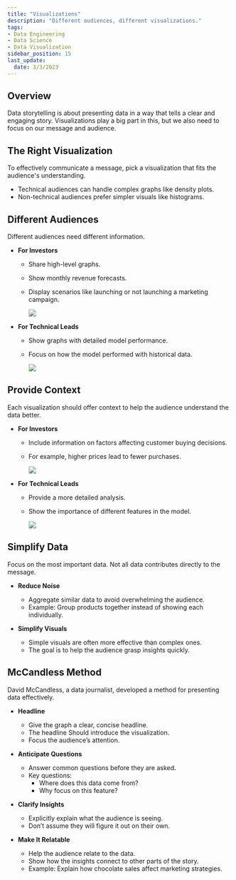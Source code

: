 ```yaml
---
title: "Visualizations"
description: "Different audiences, different visualizations."
tags: 
- Data Engineering
- Data Science
- Data Visualization
sidebar_position: 15
last_update:
  date: 3/3/2023
---
```



## Overview

Data storytelling is about presenting data in a way that tells a clear and engaging story. Visualizations play a big part in this, but we also need to focus on our message and audience.  

## The Right Visualization  

To effectively communicate a message, pick a visualization that fits the audience's understanding.  

- Technical audiences can handle complex graphs like density plots.  
- Non-technical audiences prefer simpler visuals like histograms.  

## Different Audiences  

Different audiences need different information. 

- **For Investors**  
  - Share high-level graphs.  
  - Show monthly revenue forecasts.  
  - Display scenarios like launching or not launching a marketing campaign.  

      <div class="img-center"> 

      ![](/img/docs/Screenshot-2025-03-15-202455.png)

      </div>


- **For Technical Leads**  
  - Show graphs with detailed model performance.  
  - Focus on how the model performed with historical data.  

      <div class="img-center"> 

      ![](/img/docs/Screenshot-2025-03-15-202552.png)

      </div>


## Provide Context  

Each visualization should offer context to help the audience understand the data better.  

- **For Investors**  
  - Include information on factors affecting customer buying decisions.  
  - For example, higher prices lead to fewer purchases.  

      <div class="img-center"> 

      ![](/img/docs/Screenshot-2025-03-15-202652.png)

      </div>

- **For Technical Leads**  
  - Provide a more detailed analysis.  
  - Show the importance of different features in the model.  

      <div class="img-center"> 

      ![](/img/docs/Screenshot-2025-03-15-202837.png)

      </div>


## Simplify Data  

Focus on the most important data. Not all data contributes directly to the message.  

- **Reduce Noise**  
  - Aggregate similar data to avoid overwhelming the audience.  
  - Example: Group  products together instead of showing each individually.  

- **Simplify Visuals**  
  - Simple visuals are often more effective than complex ones.  
  - The goal is to help the audience grasp insights quickly.  

## McCandless Method  

David McCandless, a data journalist, developed a method for presenting data effectively.  

- **Headline**  
  - Give the graph a clear, concise headline.  
  - The headline Should introduce the visualization.
  - Focus the audience’s attention.  

- **Anticipate Questions**  
  - Answer common questions before they are asked.  
  - Key questions: 
    - Where does this data come from?
    - Why focus on this feature?

- **Clarify Insights**  
  - Explicitly explain what the audience is seeing.  
  - Don’t assume they will figure it out on their own.  

- **Make It Relatable**  
  - Help the audience relate to the data.  
  - Show how the insights connect to other parts of the story.  
  - Example: Explain how chocolate sales affect marketing strategies.  

